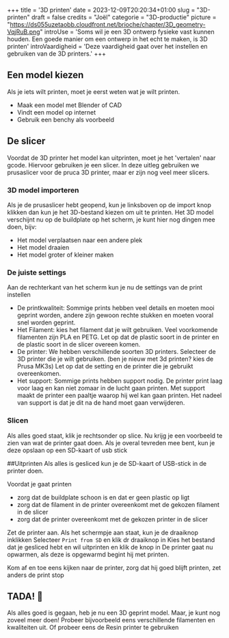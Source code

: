 +++
title = '3D printen'
date = 2023-12-09T20:20:34+01:00
slug = "3D-printen"
draft = false
credits = "Joël"
categorie = "3D-productie"
picture = "https://ds055uzetaobb.cloudfront.net/brioche/chapter/3D_geometry-VqjRuB.png"
introUse = 'Soms wil je een 3D ontwerp fysieke vast kunnen houden. Een goede manier om een ontwerp in het echt te maken, is 3D printen'
introVaardigheid = 'Deze vaardigheid gaat over het instellen en gebruiken van de 3D printers.'
+++

## Een model kiezen
Als je iets wilt printen, moet je eerst weten wat je wilt printen.
- Maak een model met Blender of CAD
- Vindt een model op internet
- Gebruik een benchy als voorbeeld

## De slicer
Voordat de 3D printer het model kan uitprinten, moet je het 'vertalen' naar gcode. Hiervoor gebruiken je een slicer.
In deze uitleg gebruiken we prusaslicer voor de pruca 3D printer, maar er zijn nog veel meer slicers.

### 3D model importeren
Als je de prusaslicer hebt geopend, kun je linksboven op de import knop klikken dan kun je het 3D-bestand kiezen om uit te printen.
Het 3D model verschijnt nu op de buildplate op het scherm, je kunt hier nog dingen mee doen, bijv:
- Het model verplaatsen naar een andere plek
- Het model draaien
- Het model groter of kleiner maken 

### De juiste settings
Aan de rechterkant van het scherm kun je nu de settings van de print instellen
- De printkwaliteit: Sommige prints hebben veel details en moeten mooi geprint worden, andere zijn gewoon rechte stukken en moeten vooral snel worden geprint.
- Het Filament: kies het filament dat je wilt gebruiken. Veel voorkomende filamenten zijn PLA en PETG. Let op dat de plastic soort in de printer en de plastic soort in de slicer overeen komen.
- De printer: We hebben verschillende soorten 3D printers. Selecteer de 3D printer die je wilt gebruiken. (ben je nieuw met 3d printen? kies de Prusa MK3s) Let op dat de setting en de printer die je gebruikt overeenkomen.
- Het support: Sommige prints hebben support nodig. De printer print laag voor laag en kan niet zomaar in de lucht gaan printen. Met support maakt de printer een paaltje waarop hij wel kan gaan printen. Het nadeel van support is dat je dit na de hand moet gaan verwijderen.

### Slicen
Als alles goed staat, klik je rechtsonder op slice. Nu krijg je een voorbeeld te zien van wat de printer gaat doen. Als je overal tevreden mee bent, kun je deze opslaan op een SD-kaart of usb stick

##Uitprinten
Als alles is gesliced kun je de SD-kaart of USB-stick in de printer doen. 

Voordat je gaat printen
- zorg dat de buildplate schoon is en dat er geen plastic op ligt
- zorg dat de filament in de printer overeenkomt met de gekozen filament in de slicer
- zorg dat de printer overeenkomt met de gekozen printer in de slicer

Zet de printer aan.
Als het schermpje aan staat, kun je de draaiknop inklikken
Selecteer `Print from SD` en klik dr draaiknop in
Kies het bestand dat je gesliced hebt en wil uitprinten en klik de knop in
De printer gaat nu opwarmen, als deze is opgewarmd begint hij met printen.

Kom af en toe eens kijken naar de printer, zorg dat hij goed blijft printen, zet anders de print stop

## TADA! 🎉
Als alles goed is gegaan, heb je nu een 3D geprint model. Maar, je kunt nog zoveel meer doen! Probeer bijvoorbeeld eens verschillende filamenten en kwaliteiten uit. Of probeer eens de Resin printer te gebruiken
